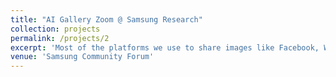 ```yaml
---
title: "AI Gallery Zoom @ Samsung Research"
collection: projects
permalink: /projects/2
excerpt: 'Most of the platforms we use to share images like Facebook, Whatsapp and Instagram compress images while sharing to reduce data consumption. This leads to image quality degradation. To mitigate this we designed an AI Gallery zoom feature which uses an AI based upscaler to replace the current hardware scaler. When a user zooms into an image this feature improves overall image quality and sharpness without introducing any visible artifacts. The network has been designed such that it uses minimal power and compute requirements to achieve superior results. It is currently supported in almost 10 Samsung high-end smartphone devices. You can checkout more about this work <span style="color:blue"><em>[here](https://r2.community.samsung.com/t5/Tech-Talk/Ai-powered-Gallery-zoom/td-p/5902621)</em></span>.'
venue: 'Samsung Community Forum'
---
```

